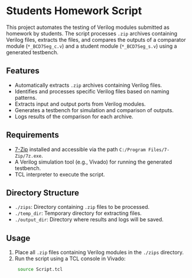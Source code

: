 # Students Homework Script

This project automates the testing of Verilog modules submitted as homework by students. The script processes `.zip` archives containing Verilog files, extracts the files, and compares the outputs of a comparator module (`*_BCD7Seg_c.v`) and a student module (`*_BCD7Seg_s.v`) using a generated testbench.

## Features

- Automatically extracts `.zip` archives containing Verilog files.
- Identifies and processes specific Verilog files based on naming patterns.
- Extracts input and output ports from Verilog modules.
- Generates a testbench for simulation and comparison of outputs.
- Logs results of the comparison for each archive.

## Requirements

- [7-Zip](https://www.7-zip.org/) installed and accessible via the path `C:/Program Files/7-Zip/7z.exe`.
- A Verilog simulation tool (e.g., Vivado) for running the generated testbench.
- TCL interpreter to execute the script.

## Directory Structure

- `./zips`: Directory containing `.zip` files to be processed.
- `./temp_dir`: Temporary directory for extracting files.
- `./output_dir`: Directory where results and logs will be saved.

## Usage

1. Place all `.zip` files containing Verilog modules in the `./zips` directory.
2. Run the script using a TCL console in Vivado:
   ```sh
    source Script.tcl